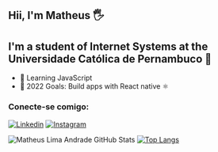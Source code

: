 ## Hii, I'm Matheus 🖐

## I'm a student of Internet Systems at the Universidade Católica de Pernambuco 🏫
<div>
  <ul>
    <li> 📖 Learning JavaScript</li>
     <li> 🥅 2022 Goals: Build apps with React native ⚛️</li>
  </ul>
  </div>

### Conecte-se comigo:

[![Linkedin](https://img.shields.io/badge/LinkedIn-0077B5?style=for-the-badge&logo=linkedin&logoColor=white)](https://www.linkedin.com/in/matheus-lima-andrade-0444b7238/)
[![Instagram](https://img.shields.io/badge/Instagram-E4405F?style=for-the-badge&logo=instagram&logoColor=white)
](https://www.instagram.com/matheusla_/)

![Matheus Lima Andrade GitHub Stats](https://github-readme-stats.vercel.app/api?username=matheuslima2f04&show_icons=true&theme=tokyonight)
[![Top Langs](https://github-readme-stats.vercel.app/api/top-langs/?username=matheuslima2f04&layout=compact)](https://github.com/matheuslima2f04/github-readme-stats)


